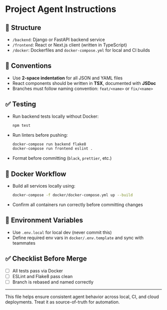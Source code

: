 # Project Agent Instructions

## 📁 Structure

* `/backend`: Django or FastAPI backend service
* `/frontend`: React or Next.js client (written in TypeScript)
* `/docker`: Dockerfiles and `docker-compose.yml` for local and CI builds

## 📐 Conventions

* Use **2-space indentation** for all JSON and YAML files
* React components should be written in **TSX**, documented with **JSDoc**
* Branches must follow naming convention: `feat/<name>` or `fix/<name>`

## ✅ Testing

* Run backend tests locally without Docker:

  ```bash
  npm test
  ```
* Run linters before pushing:

  ```bash
  docker-compose run backend flake8
  docker-compose run frontend eslint .
  ```
* Format before committing (`black`, `prettier`, etc.)

## 🐳 Docker Workflow

* Build all services locally using:

  ```bash
  docker-compose -f docker/docker-compose.yml up --build
  ```
* Confirm all containers run correctly before committing changes


## 🔐 Environment Variables

* Use `.env.local` for local dev (never commit this)
* Define required env vars in `docker/.env.template` and sync with teammates

## ✅ Checklist Before Merge

* [ ] All tests pass via Docker
* [ ] ESLint and Flake8 pass clean
* [ ] Branch is rebased and named correctly

---

This file helps ensure consistent agent behavior across local, CI, and cloud deployments. Treat it as source-of-truth for automation.

